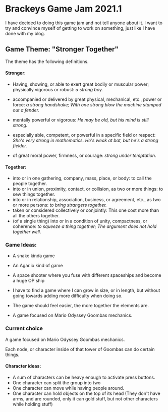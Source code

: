# Brackeys Game Jam 2021.1

I have decided to doing this game jam and not tell anyone about it. I want to try and convince myself of getting to work on something, just like I have done with my blog.

## Game Theme: "Stronger Together"

The theme has the following definitions.

#### Stronger: 

* Having, showing, or able to exert great bodily or muscular power; physically vigorous or robust: *a strong boy.*

* accompanied or delivered by great physical, mechanical, etc., power or force: *a strong handshake; With one strong blow the machine stamped out a fender.*

* mentally powerful or vigorous: *He may be old, but his mind is still strong.*

* especially able, competent, or powerful in a specific field or respect: *She's very strong in mathematics. He's weak at bat, but he's a strong fielder.*

* of great moral power, firmness, or courage: *strong under temptation*.

#### Together:
* into or in one gathering, company, mass, place, or body: to call the people together.
* into or in union, proximity, contact, or collision, as two or more things: to sew things together.
* into or in relationship, association, business, or agreement, etc., as two or more persons: *to bring strangers together.*
* taken or considered collectively or conjointly: This one cost more than all the others together.
* (of a single thing) into or in a condition of unity, compactness, or coherence: *to squeeze a thing together; The argument does not hold together well.*

### Game Ideas:

* A snake kinda game
* An Agar.io kind of game
* A space shooter where you fuse with different spaceships and become a huge OP ship

* I have to find a game where I can grow in size, or in length, but without going towards adding more difficulty when doing so.

* The game should feel easier, the more together the elements are.
* A game focused on Mario Odyssey Goombas mechanics.

### Current choice

A game focused on Mario Odyssey Goombas mechanics.

Each node, or character inside of that tower of Goombas can do certain things.

#### Character ideas:

* A sum of characters can be heavy enough to activate press buttons.
* One character can split the group into two
* One character can move while having people around.
* One character can hold objects on the top of its head (They don't have arms, and are rounded, only it can gold stuff, but not other characters while holding stuff)





  



